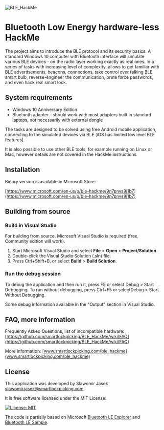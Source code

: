 
![BLE_HackMe](https://raw.githubusercontent.com/smartlockpicking/BLE_HackMe/main/logo.png)


# Bluetooth Low Energy hardware-less HackMe

The project aims to introduce the BLE protocol and its security basics.
A standard Windows 10 computer with Bluetooth interface will simulate various BLE devices - on the radio layer working exactly as real ones.
In a series of tasks with increasing level of complexity, allows to get familiar with BLE advertisements, beacons, connections, take control over talking BLE smart bulb, reverse-engineer the communication, brute force passwords, and even hack real smart lock.


## System requirements

 * Windows 10 Anniversary Edition
 * Bluetooth adapter - should work with most adapters built in standard laptops, not necessarily with external dongle

The tasks are designed to be solved using free Android mobile application, connecting to the simulated devices via BLE (iOS has limited low level BLE features). 

It is also possible to use other BLE tools, for example running on Linux or Mac, however details are not covered in the HackMe instructions.


## Installation

Binary version is available in Microsoft Store:

[https://www.microsoft.com/en-us/p/ble-hackme/9n7pnvs9j1b7](https://www.microsoft.com/en-us/p/ble-hackme/9n7pnvs9j1b7)

## Building from source

### Build in Visual Studio

For building from source, Microsoft Visual Studio is required (free, Community edition will work).

1. Start Microsoft Visual Studio and select **File** \> **Open** \> **Project/Solution**.
2. Double-click the Visual Studio Solution (.sln) file.
3. Press Ctrl+Shift+B, or select **Build** \> **Build Solution**.

### Run the debug session

To debug the application and then run it, press F5 or select Debug >  Start Debugging. To run without debugging, press Ctrl+F5 or selectDebug > Start Without Debugging. 

Some debug information available in the "Output" section in Visual Studio.


## FAQ, more information

Frequently Asked Questions, list of incompatible hardware: [https://github.com/smartlockpicking/BLE_HackMe/wiki/FAQ](https://github.com/smartlockpicking/BLE_HackMe/wiki/FAQ)

More information: [www.smartlockpicking.com/ble_hackme](www.smartlockpicking.com/ble_hackme)


## License

This application was developed by Slawomir Jasek slawomir.jasek@smartlockpicking.com.

It is free software licensed under the MIT License.

[![License: MIT](https://img.shields.io/badge/License-MIT-yellow.svg)](https://opensource.org/licenses/MIT)


The code is partially based on Microsoft [Bluetooth LE Explorer](https://github.com/microsoft/BluetoothLEExplorer) and [Bluetooth LE Sample](https://github.com/microsoft/Windows-universal-samples/tree/master/Samples/BluetoothLE).
